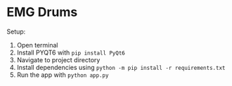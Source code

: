 # EMG Drums

Setup:

1. Open terminal
2. Install PYQT6 with `pip install PyQt6`
3. Navigate to project directory
4. Install dependencies using `python -m pip install -r requirements.txt`
5. Run the app with `python app.py`
